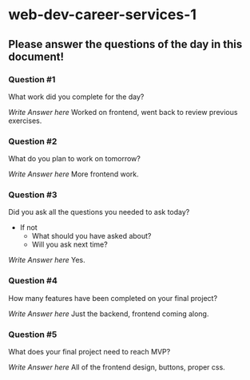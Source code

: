 # web-dev-career-services-1

## Please answer the questions of the day in this document!

### Question #1

What work did you complete for the day?

_Write Answer here_
Worked on frontend, went back to review previous exercises.

### Question #2

What do you plan to work on tomorrow?

_Write Answer here_
More frontend work.

### Question #3

Did you ask all the questions you needed to ask today?

- If not
  - What should you have asked about?
  - Will you ask next time?

_Write Answer here_
Yes.

### Question #4

How many features have been completed on your final project?

_Write Answer here_
Just the backend, frontend coming along.

### Question #5

What does your final project need to reach MVP?

_Write Answer here_
All of the frontend design, buttons, proper css.
